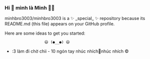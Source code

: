 ### Hi 👋 mình là Minh 👩‍💻

<!--
--> minhbro3003/minhbro3003 is a ✨ _special_ ✨ repository because its README.md (this file) appears on your GitHub profile.

 Here are some ideas to get you started:


                      😄 (●__●) 😄

- :3 làm đi chờ chii - 10 ngón tay nhúc nhích👐nhúc nhích ©

